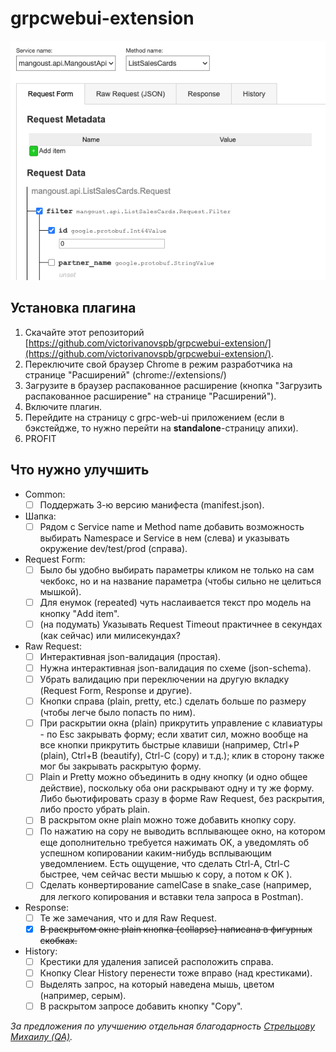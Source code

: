 # grpcwebui-extension

![request form](assets/images/screenshot-request-form.png "Request form screenshot")

## Установка плагина
1. Скачайте этот репозиторий [https://github.com/victorivanovspb/grpcwebui-extension/](https://github.com/victorivanovspb/grpcwebui-extension/).
2. Переключите свой браузер Chrome в режим разработчика на странице "Расширений" (chrome://extensions/)
3. Загрузите в браузер распакованное расширение (кнопка "Загрузить распакованное расширение" на странице "Расширений").
4. Включите плагин.
5. Перейдите на страницу с grpc-web-ui приложением (если в бэкстейдже, то нужно перейти на **standalone**-страницу апихи).
6. PROFIT

## Что нужно улучшить
* Common:
  * [ ] Поддержать 3-ю версию манифеста (manifest.json).
* Шапка:
  * [ ] Рядом с Service name и Method name добавить возможность выбирать Namespace и Service в нем (слева) и указывать окружение dev/test/prod (справа).
* Request Form:
  * [ ] Было бы удобно выбирать параметры кликом не только на сам чекбокс, но и на название параметра (чтобы сильно не целиться мышкой).
  * [ ] Для енумок (repeated) чуть наслаивается текст про модель на кнопку "Add item".
  * [ ] (на подумать) Указывать Request Timeout практичнее в секундах (как сейчас) или милисекундах?
* Raw Request:
  * [ ] Интерактивная json-валидация (простая).
  * [ ] Нужна интерактивная json-валидация по схеме (json-schema).
  * [ ] Убрать валидацию при переключении на другую вкладку (Request Form, Response и другие).
  * [ ] Кнопки справа (plain, pretty, etc.) сделать больше по размеру (чтобы легче было попасть по ним).
  * [ ] При раскрытии окна (plain) прикрутить управление с клавиатуры - по Esc закрывать форму; если хватит сил, можно вообще на все кнопки прикрутить быстрые клавиши (например, Ctrl+P (plain), Ctrl+B (beautify), Ctrl-C (copy) и т.д.); клик в сторону также мог бы закрывать раскрытую форму.
  * [ ] Plain и Pretty можно объединить в одну кнопку (и одно общее действие), поскольку оба они раскрывают одну и ту же форму. Либо бьютифировать сразу в форме Raw Request, без раскрытия, либо просто убрать plain.
  * [ ] В раскрытом окне plain можно тоже добавить кнопку copy.
  * [ ] По нажатию на copy не выводить всплывающее окно, на котором еще дополнительно требуется нажимать OK, а уведомлять об успешном копировании каким-нибудь всплывающим уведомлением. Есть ощущение, что сделать Ctrl-A, Ctrl-C быстрее, чем сейчас вести мышью к copy, а потом к OK ).
  * [ ] Сделать конвертирование camelCase в snake_case (например, для легкого копирования и вставки тела запроса в Postman).
* Response:
  * [ ] Те же замечания, что и для Raw Request.
  * [x] ~~В раскрытом окне plain кнопка {collapse} написана в фигурных скобках.~~
* History: 
  * [ ] Крестики для удаления записей расположить справа.
  * [ ] Кнопку Clear History перенести тоже вправо (над крестиками).
  * [ ] Выделять запрос, на который наведена мышь, цветом (например, серым).
  * [ ] В раскрытом запросе добавить кнопку "Copy".

*За предложения по улучшению отдельная благодарность [Стрельцову Михаилу (QA)](https://github.com/stoksik).*
